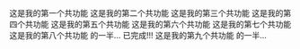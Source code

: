 这是我的第一个共功能
这是我的第二个共功能
这是我的第三个共功能
这是我的第四个共功能
这是我的第五个共功能
这是我的第六个共功能
这是我的第七个共功能
这是我的第八个共功能 的一半...  已完成!!!
这是我的第九个共功能 的一半...  